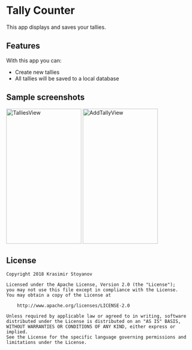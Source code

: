# Tally Counter

 This app displays and saves your tallies.

## Features

 With this app you can:
  * Create new tallies
  * All tallies will be saved to a local database

## Sample screenshots

<img src="https://github.com/kstoyanov5/TallyCounter/blob/master/screenshots/1.talliesView.png" alt="TalliesView" width="200px" height ="360px"> 
<img src="https://github.com/kstoyanov5/TallyCounter/blob/master/screenshots/2.addTallyView.png" alt="AddTallyView" width="200px" height ="360px"> 

## License
		
	Copyright 2018 Krasimir Stoyanov
		
	Licensed under the Apache License, Version 2.0 (the "License");
    you may not use this file except in compliance with the License.
    You may obtain a copy of the License at

        http://www.apache.org/licenses/LICENSE-2.0

    Unless required by applicable law or agreed to in writing, software
    distributed under the License is distributed on an "AS IS" BASIS,
    WITHOUT WARRANTIES OR CONDITIONS OF ANY KIND, either express or implied.
    See the License for the specific language governing permissions and
    limitations under the License.
